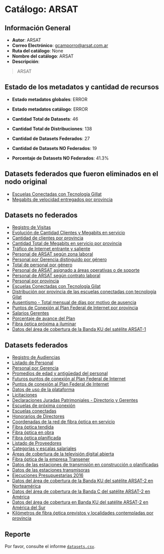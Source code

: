 
# Catálogo: ARSAT

## Información General

- **Autor**: ARSAT
- **Correo Electrónico**: gcamporro@arsat.com.ar
- **Ruta del catálogo**: None
- **Nombre del catálogo**: ARSAT
- **Descripción**:

> ARSAT

## Estado de los metadatos y cantidad de recursos

- **Estado metadatos globales**: ERROR
- **Estado metadatos catálogo**: ERROR
- **Cantidad Total de Datasets**: 46
- **Cantidad Total de Distribuciones**: 138

- **Cantidad de Datasets Federados**: 27
- **Cantidad de Datasets NO Federados**: 19
- **Porcentaje de Datasets NO Federados**: 41.3%

## Datasets federados que fueron eliminados en el nodo original

- [Escuelas Conectadas con Tecnología Gillat](https://junar-selfpub-storage.s3.amazonaws.com/65121/25921/164022147322162434636545523307357409612?Signature=8W9vhcjImhjQvoU7L1kWAAUnUSU%3D&Expires=1506376715&AWSAccessKeyId=AKIAI652OHJ6H2VI25OA&response-content-disposition=attachment%3B%20filename%3D%22ESCUELAS_GILLAT_20170911_V1.xlsx%22)
- [Megabits de velocidad entregados por provincia](http://datos.arsat.com.ar/dataviews/235847/megabits-de-velocidad-entregados-por-provincia/)

## Datasets no federados

- [Registro de Visitas](None)
- [Evolución de Cantidad Clientes y Megabits en servicio](None)
- [Cantidad de clientes por provincia](None)
- [Cantidad Total de Megabits en servicio por provincia](None)
- [Tráfico de Internet entrante y saliente](None)
- [Personal de ARSAT según zona laboral](None)
- [Personal por Gerencia distinguido por género](None)
- [Total de personal por género](None)
- [Personal de ARSAT asignado a áreas operativas o de soporte](None)
- [Personal de ARSAT según contrato laboral](None)
- [Personal por provincia](None)
- [Escuelas Conectadas con Tecnología Gilat](None)
- [Distribución por provincia de las escuelas conectadas con tecnología Gilat](None)
- [Ausentismo - Total mensual de días por motivo de ausencia](None)
- [Puntos de Conexión al Plan Federal de Internet por provincia](None)
- [Salarios Gerentes](None)
- [Porcentaje de avance del Plan](None)
- [Fibra óptica próxima a iluminar](None)
- [Datos del área de cobertura de la Banda KU del satélite ARSAT-1](None)

## Datasets federados

- [Registro de Audiencias](None)
- [Listado de Personal](None)
- [Personal por Gerencia](None)
- [Promedios de edad y antigüedad del personal](None)
- [Futuros puntos de conexión al Plan Federal de Internet](None)
- [Puntos de conexión al Plan Federal de Internet](None)
- [Datos de uso de la plataforma](None)
- [Licitaciones](None)
- [Declaraciones Juradas Patrimoniales - Directorio y Gerentes](None)
- [Escuelas de próxima conexión](None)
- [Escuelas conectadas](None)
- [Honorarios de Directores](None)
- [Coordenadas de la red de fibra óptica en servicio](None)
- [Fibra óptica tendida](None)
- [Fibra óptica en obra](None)
- [Fibra óptica planificada](None)
- [Listado de Proveedores](None)
- [Categorías y escalas salariales](None)
- [Áreas de cobertura de la televisión digital abierta](None)
- [Fibra óptica de la empresa Transener](None)
- [Datos de las estaciones de transmisión en construcción o planificadas](None)
- [Datos de las estaciones transmisoras](None)
- [Ejecuciones Presupuestarias 2016](None)
- [Datos del área de cobertura de la Banda KU del satélite ARSAT-2 en Norteamérica](None)
- [Datos del área de cobertura de la Banda C del satélite ARSAT-2 en América](None)
- [Datos del área de cobertura en Banda KU del satélite ARSAT-2 en América del Sur](None)
- [Kilómetros de fibra óptica previstos y localidades contempladas por provincia](None)

## Reporte

Por favor, consulte el informe [`datasets.csv`](datasets.csv).

